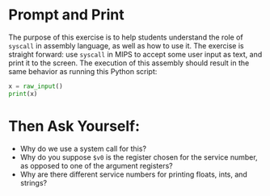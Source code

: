 # Prompt and Print

The purpose of this exercise is to help students understand the role of `syscall` in assembly language, as well as how to use it. The exercise is straight forward: use `syscall` in MIPS to accept some user input as text, and print it to the screen. The execution of this assembly should result in the same behavior as running this Python script:

```python
x = raw_input()
print(x)
```

# Then Ask Yourself:

* Why do we use a system call for this?
* Why do you suppose `$v0` is the register chosen for the service number, as opposed to one of the argument registers?
* Why are there different service numbers for printing floats, ints, and strings?
